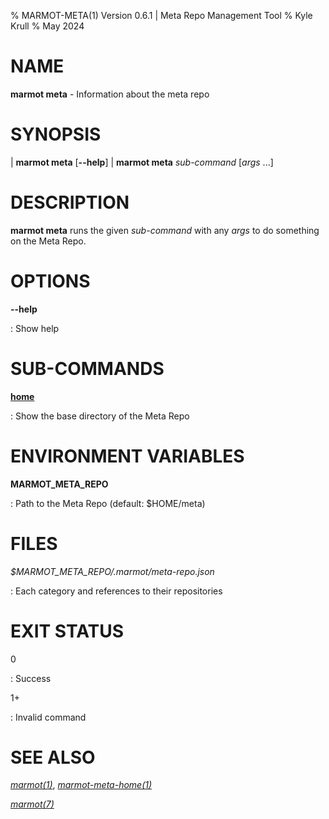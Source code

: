 % MARMOT-META(1) Version 0.6.1 | Meta Repo Management Tool
% Kyle Krull
% May 2024

# NAME

**marmot meta** - Information about the meta repo

# SYNOPSIS

| **marmot meta** [**\-\-help**]
| **marmot meta** *sub-command* [*args* ...]

# DESCRIPTION

**marmot meta** runs the given *sub-command* with any *args* to do something on the Meta Repo.

# OPTIONS

**-\-help**

: Show help

# SUB-COMMANDS

[**home**](./marmot-meta-home.1.md)

: Show the base directory of the Meta Repo

# ENVIRONMENT VARIABLES

**MARMOT_META_REPO**

: Path to the Meta Repo (default: $HOME/meta)

# FILES

*$MARMOT_META_REPO/.marmot/meta-repo.json*

: Each category and references to their repositories

# EXIT STATUS

0

: Success

1+

: Invalid command

# SEE ALSO

[*marmot(1)*](./marmot.1.md), [*marmot-meta-home(1)*](./marmot-meta-home.1.md)

[*marmot(7)*](./marmot.7.md)
